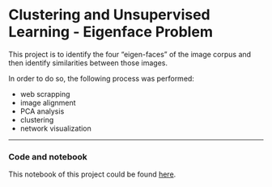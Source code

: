 # Clustering and Unsupervised Learning - Eigenface Problem

This project is to identify the four “eigen-faces” of the image corpus and then identify similarities between those images.

In order to do so, the following process was performed:
* web scrapping 
* image alignment
* PCA analysis
* clustering
* network visualization  

----------------------------------
### Code and notebook

This notebook of this project could be found [here](https://github.com/Hatchin/young-projects/blob/master/eigenfaces-project/Image-Sangyu-Shen.ipynb).
